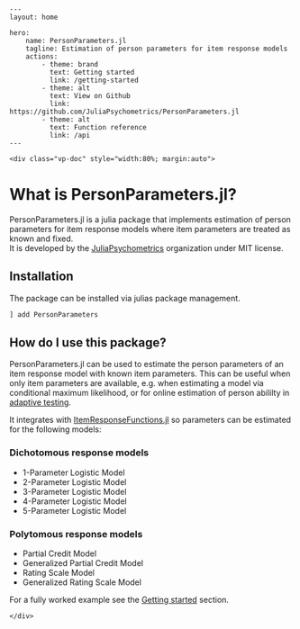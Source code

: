 ```@raw html
---
layout: home

hero:
    name: PersonParameters.jl
    tagline: Estimation of person parameters for item response models
    actions:
        - theme: brand
          text: Getting started
          link: /getting-started
        - theme: alt
          text: View on Github
          link: https://github.com/JuliaPsychometrics/PersonParameters.jl  
        - theme: alt
          text: Function reference
          link: /api
---
```

```@raw html
<div class="vp-doc" style="width:80%; margin:auto">
```

# What is PersonParameters.jl?
PersonParameters.jl is a julia package that implements estimation of person parameters for item response models where item parameters are treated as known and fixed.  
It is developed by the [JuliaPsychometrics](https://github.com/juliapsychometrics) organization under MIT license. 

## Installation 
The package can be installed via julias package management. 

```julia
] add PersonParameters
```

## How do I use this package?
PersonParameters.jl can be used to estimate the person parameters of an item response model with known item parameters. 
This can be useful when only item parameters are available, e.g. when estimating a model via conditional maximum likelihood, or for online estimation of person abililty in [adaptive testing](https://en.wikipedia.org/wiki/Computerized_adaptive_testing).

It integrates with [ItemResponseFunctions.jl](https://github.com/juliapsychometrics/ItemResponseFunctions.jl) so parameters can be estimated for the following models:

### Dichotomous response models
- 1-Parameter Logistic Model
- 2-Parameter Logistic Model
- 3-Parameter Logistic Model
- 4-Parameter Logistic Model
- 5-Parameter Logistic Model

### Polytomous response models
- Partial Credit Model
- Generalized Partial Credit Model
- Rating Scale Model
- Generalized Rating Scale Model

For a fully worked example see the [Getting started](/getting-started) section.

```@raw html
</div>
```
